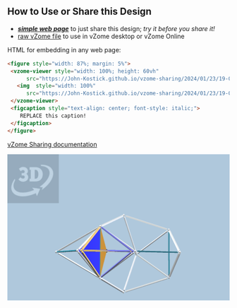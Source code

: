 
## How to Use or Share this Design

 - [***simple web page***](<https://John-Kostick.github.io/vzome-sharing/2024/01/23/19-05-34-J64-study/>) to just share this design; *try it before you share it!*
 - [raw vZome file](<https://raw.githubusercontent.com/John-Kostick/vzome-sharing/main/2024/01/23/19-05-34-J64-study/J64-study.vZome>) to use in vZome desktop or vZome Online
 
 HTML for embedding in any web page:
 ```html
<figure style="width: 87%; margin: 5%">
  <vzome-viewer style="width: 100%; height: 60vh"
       src="https://John-Kostick.github.io/vzome-sharing/2024/01/23/19-05-34-J64-study/J64-study.vZome" >
    <img  style="width: 100%"
       src="https://John-Kostick.github.io/vzome-sharing/2024/01/23/19-05-34-J64-study/J64-study.png" >
  </vzome-viewer>
  <figcaption style="text-align: center; font-style: italic;">
     REPLACE this caption!
  </figcaption>
</figure>
 ```

[vZome Sharing documentation](https://vzome.github.io/vzome/sharing.html#how-it-works)

![Image](<J64-study.png>)


